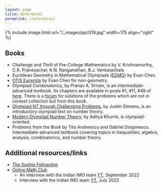 ```yaml
---
layout: page
title: References
permalink: /references/
---
```


{% include image.html url="/_images/pp/G19.jpg" width=175 align="right" %}

## Books


* Challenge and Thrill of Pre-College Mathematics by V. Krishnamurthy, C.R. Pranesachar, K.N. Ranganathan, B.J. Venkatachala
* Euclidean Geometry in Mathematical Olympiads ([EGMO](https://web.evanchen.cc/geombook.html)) by Evan Chen.
* [OTIS Excerpts](https://web.evanchen.cc/excerpts.html) by Evan Chen for non-geometry.
* Olympiad Combinatorics, by Pranav A. Sriram, is an intermediate-advanced textbook. Its chapters are available in posts \#1, \#11, \#49 of  [here](https://artofproblemsolving.com/community/c6h601134). There is a [forum](https://artofproblemsolving.com/community/c575226_olympiad_combinatorics_pranav_sriram) for solutions of the problems which are not in contest collection but from this book. 
* [Olympiad NT through Challenging Problems](https://s3.amazonaws.com/aops-cdn.artofproblemsolving.com/resources/articles/olympiad-number-theory.pdf), by Justin Stevens, is an introductory olympiad text on number theory. 
* [Modern Olympiad Number Theory](https://artofproblemsolving.com/community/c6h2344755), by Aditya Khurmi, is olympiad-oriented. 
* Problems from the Book by Titu Andreescu and Gabriel Dospinescu. Intermediate-advanced textbook covering topics in inequalities, algebra, analysis, combinatorics, and number theory.


## Additional resources/links

* [The Sophie Fellowship](https://www.sophiefellowship.in/home)
* [Online Math Club](https://www.youtube.com/@omath)
  * An interview with the Indian IMO team [YT](https://www.youtube.com/watch?v=OwZ8nx54a20), September 2022
  * Interview with the Indian IMO team [YT](https://www.youtube.com/watch?v=HSuWLw4l_yY), July 2023
  
